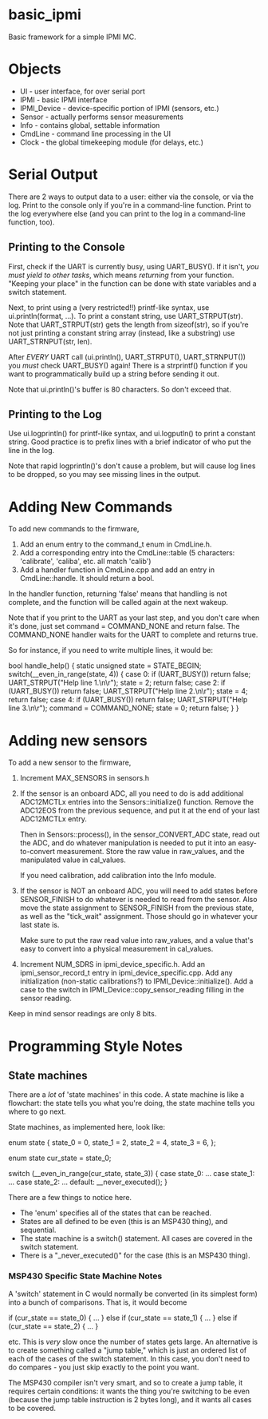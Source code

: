 # basic_ipmi

Basic framework for a simple IPMI MC.

# Objects

* UI - user interface, for over serial port
* IPMI - basic IPMI interface
* IPMI_Device - device-specific portion of IPMI (sensors, etc.)
* Sensor - actually performs sensor measurements
* Info - contains global, settable information
* CmdLine - command line processing in the UI
* Clock - the global timekeeping module (for delays, etc.)

# Serial Output

There are 2 ways to output data to a user: either via the console, or via the log.
Print to the console only if you're in a command-line function.
Print to the log everywhere else (and you can print to the log in a command-line function, too).

## Printing to the Console

First, check if the UART is currently busy, using UART_BUSY(). If it isn't, *you must yield to other
tasks*, which means *returning* from your function. "Keeping your place" in the function can be done
with state variables and a switch statement.

Next, to print using a (very restricted!!) printf-like syntax, use ui.println(format, ...). To print a
constant string, use UART_STRPUT(str). Note that UART_STRPUT(str) gets the length from sizeof(str),
so if you're not just printing a constant string array (instead, like a substring) use
UART_STRNPUT(str, len).

After *EVERY* UART call (ui.println(), UART_STRPUT(), UART_STRNPUT()) you *must* check UART_BUSY()
again! There is a strprintf() function if you want to programmatically build up a string before
sending it out.

Note that ui.println()'s buffer is 80 characters. So don't exceed that.

## Printing to the Log

Use ui.logprintln() for printf-like syntax, and ui.logputln() to print a constant string.
Good practice is to prefix lines with a brief indicator of who put the line in the log.

Note that rapid logprintln()'s don't cause a problem, but will cause log lines to be dropped,
so you may see missing lines in the output.

# Adding New Commands

To add new commands to the firmware, 

1) Add an enum entry to the command_t enum in CmdLine.h.
2) Add a corresponding entry into the CmdLine::table (5 characters: 'calibrate', 'caliba', etc. all match 'calib')
3) Add a handler function in CmdLine.cpp and add an entry in CmdLine::handle. It should return a bool.

In the handler function, returning 'false' means that handling is not complete, and the function
will be called again at the next wakeup.

Note that if you print to the UART as your last step, and you don't care when it's done,
just set command = COMMAND_NONE and return false. The COMMAND_NONE handler waits for the UART
to complete and returns true.

So for instance, if you need to write multiple lines, it would be:

bool handle_help() {
	static unsigned state = STATE_BEGIN;
	switch(__even_in_range(state, 4)) {
	case 0: if (UART_BUSY()) return false;
	        UART_STRPUT("Help line 1.\n\r");
	        state = 2;
	        return false;
	case 2: if (UART_BUSY()) return false;
			UART_STRPUT("Help line 2.\n\r");
			state = 4;
			return false;
	case 4: if (UART_BUSY()) return false;
			UART_STRPUT("Help line 3.\n\r");
			command = COMMAND_NONE;
			state = 0;
			return false;
	}
}

# Adding new sensors

To add a new sensor to the firmware,

1) Increment MAX_SENSORS in sensors.h
2) If the sensor is an onboard ADC, all you need to do is add additional ADC12MCTLx entries
   into the Sensors::initialize() function. Remove the ADC12EOS from the previous sequence,
   and put it at the end of your last ADC12MCTLx entry.
   
   Then in Sensors::process(), in the sensor_CONVERT_ADC state, read out the ADC,
   and do whatever manipulation is needed to put it into an easy-to-convert measurement.
   Store the raw value in raw_values, and the manipulated value in cal_values.
   
   If you need calibration, add calibration into the Info module.

3) If the sensor is NOT an onboard ADC, you will need to add states before SENSOR_FINISH
   to do whatever is needed to read from the sensor. Also move the state assignment to
   SENSOR_FINISH from the previous state, as well as the "tick_wait" assignment. Those
   should go in whatever your last state is.
   
   Make sure to put the raw read value into raw_values, and a value that's easy to convert
   into a physical measurement in cal_values.

4) Increment NUM_SDRS in ipmi_device_specific.h. Add an ipmi_sensor_record_t entry in
   ipmi_device_specific.cpp. Add any initialization (non-static calibrations?) to
   IPMI_Device::initialize(). Add a case to the switch in IPMI_Device::copy_sensor_reading
   filling in the sensor reading.
   
Keep in mind sensor readings are only 8 bits.
   
   
# Programming Style Notes

## State machines

There are a *lot* of 'state machines' in this code. A state machine is like a flowchart:
the state tells you what you're doing, the state machine tells you where to go next.

State machines, as implemented here, look like:

enum state {
	state_0 = 0,
	state_1 = 2,
	state_2 = 4,
	state_3 = 6,
};

enum state cur_state = state_0;

switch (__even_in_range(cur_state, state_3)) {
   case state_0: ...
   case state_1: ...
   case state_2: ...
   default: __never_executed();
}

There are a few things to notice here.

  * The 'enum' specifies all of the states that can be reached.
  * States are all defined to be even (this is an MSP430 thing), and sequential.
  * The state machine is a switch() statement. All cases are covered in the switch statement.
  * There is a "_never_executed()" for the case (this is an MSP430 thing).

### MSP430 Specific State Machine Notes

A 'switch' statement in C would normally be converted (in its simplest form) into a bunch
of comparisons. That is, it would become

if (cur_state == state_0) { ... }
else if (cur_state == state_1) { ... }
else if (cur_state == state_2) { ... }

etc. This is *very* slow once the number of states gets large. An alternative is to create
something called a "jump table," which is just an ordered list of each of the cases of the
switch statement. In this case, you don't need to do compares - you just skip exactly to
the point you want.

The MSP430 compiler isn't very smart, and so to create a jump table, it requires certain
conditions: it wants the thing you're switching to be even (because the jump table instruction
is 2 bytes long), and it wants all cases to be covered.
	